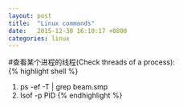 ```yaml
---
layout: post
title:  "Linux commands"
date:   2015-12-30 16:10:17 +0800
categories: linux
---
```


#查看某个进程的线程(Check threads of a process):  
{% highlight shell %}
1. ps -ef -T  | grep beam.smp
2. lsof -p PID
{% endhighlight %}
